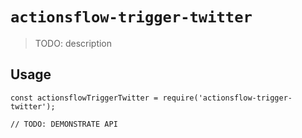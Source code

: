 # `actionsflow-trigger-twitter`

> TODO: description

## Usage

```
const actionsflowTriggerTwitter = require('actionsflow-trigger-twitter');

// TODO: DEMONSTRATE API
```
